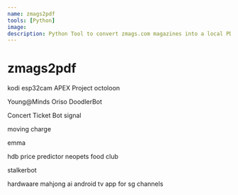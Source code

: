 ```yaml
---
name: zmags2pdf
tools: [Python]
image:
description: Python Tool to convert zmags.com magazines into a local PDF copy
---
```


# zmags2pdf

kodi
esp32cam
APEX
Project octoloon

Young@Minds
Oriso
DoodlerBot

Concert Ticket Bot
signal

moving charge


emma


hdb price predictor
neopets food club

stalkerbot

hardwaare mahjong ai
android tv app for sg channels
